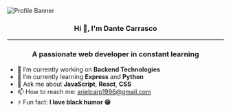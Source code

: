 ![Profile Banner](https://ar.catalyst.concentrix.com/wp-content/uploads/2019/10/front-end-developer-1609x555.png)
<h3 align="center">Hi 👋, I'm Dante Carrasco</h1>

---

<h3 align="center">A passionate web developer in constant learning</h3>

- 🔭 I’m currently working on **Backend Technologies**
- 🌱 I’m currently learning **Express** and **Python**
- 💬 Ask me about **JavaScript**, **React**, **CSS**
- 📫 How to reach me: [arielcarp1996@gmail.com](arielcarp1996@gmail.com)
- ⚡ Fun fact: **I love black humor 😁**
<!--
**ariel96carp/ariel96carp** is a ✨ _special_ ✨ repository because its `README.md` (this file) appears on your GitHub profile.

Here are some ideas to get you started:

- 🔭 I’m currently working on ...
- 🌱 I’m currently learning ...
- 👯 I’m looking to collaborate on ...
- 🤔 I’m looking for help with ...
- 💬 Ask me about ...
- 📫 How to reach me: ...
- 😄 Pronouns: ...
- ⚡ Fun fact: ...
-->
